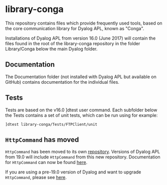 # library-conga

This repository contains files which provide frequently used tools,
based on the core communication library for Dyalog APL, known as "Conga".

Installations of Dyalog APL from version 16.0 (June 2017) will contain 
the files found in the root of the library-conga repository in the folder
 Library/Conga below the main Dyalog folder.

## Documentation

The Documentation folder (not installed with Dyalog APL but available on
GitHub) contains documentation for the individual files.

## Tests

Tests are based on the v16.0 ]dtest user command. Each subfolder below the Tests contains a set of unit tests, which can be run using for example:

    ]dtest library-conga/Tests/FTPClient/unit
  
## `HttpCommand` has moved

`HttpCommand` has been moved to its own [repository](https://github.com/Dyalog/HttpCommand). Versions of Dyalog APL from 19.0 will include `HttpCommand` from this new repository. Documentation for `HttpCommand` can now be found [here](https://dyalog.github.io/HttpCommand/). 

If you are using a pre-19.0 version of Dyalog and want to upgrade `HttpCommand`, please see [here](https://dyalog.github.io/HttpCommand/latest/#upgrading-to-httpcommand-version-5). 